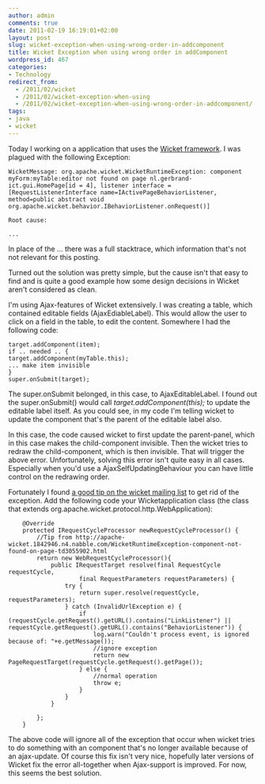 ```yaml
---
author: admin
comments: true
date: 2011-02-19 16:19:01+02:00
layout: post
slug: wicket-exception-when-using-wrong-order-in-addcomponent
title: Wicket Exception when using wrong order in addComponent
wordpress_id: 467
categories:
- Technology
redirect_from:
  - /2011/02/wicket
  - /2011/02/wicket-exception-when-using
  - /2011/02/wicket-exception-when-using-wrong-order-in-addcomponent/
tags:
- java
- wicket
---
```


Today I working on a application that uses the [Wicket framework](http://wicket.apache.org/). I was plagued with the following Exception:


    WicketMessage: org.apache.wicket.WicketRuntimeException: component myForm:myTable:editor not found on page nl.gerbrand-ict.gui.HomePage[id = 4], listener interface = [RequestListenerInterface name=IActivePageBehaviorListener, method=public abstract void org.apache.wicket.behavior.IBehaviorListener.onRequest()]

    Root cause:

    ...


In place of the ... there was a full stacktrace, which information that's not not relevant for this posting.

Turned out the solution was pretty simple, but the cause isn't that easy to find and is quite a good example how some design decisions in Wicket aren't considered as clean.

<!-- more -->

I'm using Ajax-features of Wicket extensively.
I was creating a table, which contained editable fields (AjaxEdiableLabel). This would allow the user to click on a field in the table, to edit the content.
Somewhere I had the following code:


    target.addComponent(item);
    if .. needed .. {
    target.addComponent(myTable.this);
    ... make item invisible
    }
    super.onSubmit(target);


The super.onSubmit belonged, in this case, to AjaxEditableLabel. I found out the super.onSubmit() would call _target.addComponent(this);_ to update the editable label itself. As you could see, in my code I'm telling wicket to update the component that's the parent of the editable label also.

In this case, the code caused wicket to first update the parent-panel, which in this case makes the child-component invisible. Then the wicket tries to redraw the child-component, which is then invisible. That will trigger the above error.
Unfortunately, solving this error isn't quite easy in all cases. Especially when you'd use a AjaxSelfUpdatingBehaviour you can have little control on the redrawing order.

Fortunately I found [a good tip on the wicket mailing list](http://apache-wicket.1842946.n4.nabble.com/WicketRuntimeException-component-not-found-on-page-td3055902.html) to get rid of the exception. Add the following code your Wicketapplication class (the class that extends org.apache.wicket.protocol.http.WebApplication):


        @Override
        protected IRequestCycleProcessor newRequestCycleProcessor() {
            //Tip from http://apache-wicket.1842946.n4.nabble.com/WicketRuntimeException-component-not-found-on-page-td3055902.html
            return new WebRequestCycleProcessor(){
                public IRequestTarget resolve(final RequestCycle requestCycle,
                        final RequestParameters requestParameters) {
                    try {
                        return super.resolve(requestCycle, requestParameters);
                    } catch (InvalidUrlException e) {
                        if (requestCycle.getRequest().getURL().contains("LinkListener") || requestCycle.getRequest().getURL().contains("BehaviorListener")) {
                            log.warn("Couldn't process event, is ignored because of: "+e.getMessage());
                            //ignore exception
                            return new PageRequestTarget(requestCycle.getRequest().getPage());
                        } else {
                            //normal operation
                            throw e;
                        }
                    }
                }

            };
        }


The above code will ignore all of the exception that occur when wicket tries to do something with an component that's no longer available because of an ajax-update. Of course this fix isn't very nice, hopefully later versions of Wicket fix the error all-together when Ajax-support is improved. For now, this seems the best solution.
